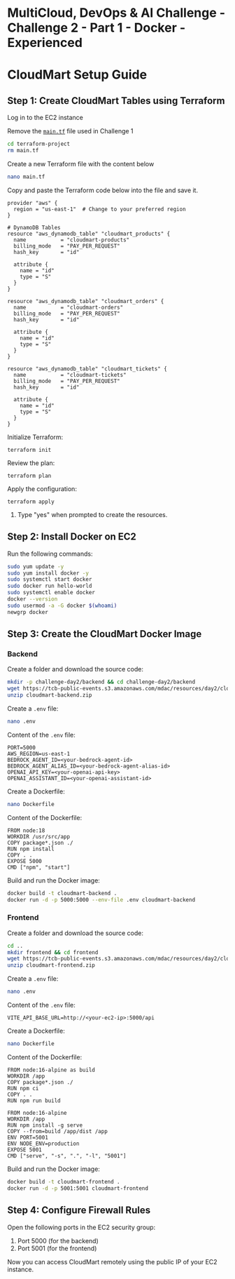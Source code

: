 # MultiCloud, DevOps & AI Challenge - Challenge 2 - Part 1 - Docker - Experienced

# CloudMart Setup Guide

## Step 1: Create CloudMart Tables using Terraform

Log in to the EC2 instance

Remove the [`main.tf`](http://main.tf) file used in Challenge 1

```bash
cd terraform-project
rm main.tf
```

Create a new Terraform file with the content below

```bash
nano main.tf
```

Copy and paste the Terraform code below into the file and save it.

```
provider "aws" {
  region = "us-east-1"  # Change to your preferred region
}

# DynamoDB Tables
resource "aws_dynamodb_table" "cloudmart_products" {
  name           = "cloudmart-products"
  billing_mode   = "PAY_PER_REQUEST"
  hash_key       = "id"

  attribute {
    name = "id"
    type = "S"
  }
}

resource "aws_dynamodb_table" "cloudmart_orders" {
  name           = "cloudmart-orders"
  billing_mode   = "PAY_PER_REQUEST"
  hash_key       = "id"

  attribute {
    name = "id"
    type = "S"
  }
}

resource "aws_dynamodb_table" "cloudmart_tickets" {
  name           = "cloudmart-tickets"
  billing_mode   = "PAY_PER_REQUEST"
  hash_key       = "id"

  attribute {
    name = "id"
    type = "S"
  }
}

```

Initialize Terraform:

```
terraform init

```

Review the plan:

```
terraform plan

```

Apply the configuration:

```
terraform apply

```

1. Type "yes" when prompted to create the resources.

## Step 2: Install Docker on EC2

Run the following commands:

```bash
sudo yum update -y
sudo yum install docker -y
sudo systemctl start docker
sudo docker run hello-world
sudo systemctl enable docker
docker --version
sudo usermod -a -G docker $(whoami)
newgrp docker

```

## Step 3: Create the CloudMart Docker Image

### Backend

Create a folder and download the source code:

```bash
mkdir -p challenge-day2/backend && cd challenge-day2/backend
wget https://tcb-public-events.s3.amazonaws.com/mdac/resources/day2/cloudmart-backend.zip
unzip cloudmart-backend.zip

```

Create a `.env` file:

```bash
nano .env

```

Content of the `.env` file:

```
PORT=5000
AWS_REGION=us-east-1
BEDROCK_AGENT_ID=<your-bedrock-agent-id>
BEDROCK_AGENT_ALIAS_ID=<your-bedrock-agent-alias-id>
OPENAI_API_KEY=<your-openai-api-key>
OPENAI_ASSISTANT_ID=<your-openai-assistant-id>

```

Create a Dockerfile:

```bash
nano Dockerfile

```

Content of the Dockerfile:

```
FROM node:18
WORKDIR /usr/src/app
COPY package*.json ./
RUN npm install
COPY . .
EXPOSE 5000
CMD ["npm", "start"]

```

Build and run the Docker image:

```bash
docker build -t cloudmart-backend .
docker run -d -p 5000:5000 --env-file .env cloudmart-backend

```

### Frontend

Create a folder and download the source code:

```bash
cd ..
mkdir frontend && cd frontend
wget https://tcb-public-events.s3.amazonaws.com/mdac/resources/day2/cloudmart-frontend.zip
unzip cloudmart-frontend.zip

```

Create a `.env` file:

```bash
nano .env

```

Content of the `.env` file:

```
VITE_API_BASE_URL=http://<your-ec2-ip>:5000/api

```

Create a Dockerfile:

```bash
nano Dockerfile

```

Content of the Dockerfile:

```
FROM node:16-alpine as build
WORKDIR /app
COPY package*.json ./
RUN npm ci
COPY . .
RUN npm run build

FROM node:16-alpine
WORKDIR /app
RUN npm install -g serve
COPY --from=build /app/dist /app
ENV PORT=5001
ENV NODE_ENV=production
EXPOSE 5001
CMD ["serve", "-s", ".", "-l", "5001"]

```

Build and run the Docker image:

```bash
docker build -t cloudmart-frontend .
docker run -d -p 5001:5001 cloudmart-frontend

```

## Step 4: Configure Firewall Rules

Open the following ports in the EC2 security group:

1. Port 5000 (for the backend)
2. Port 5001 (for the frontend)

Now you can access CloudMart remotely using the public IP of your EC2 instance.